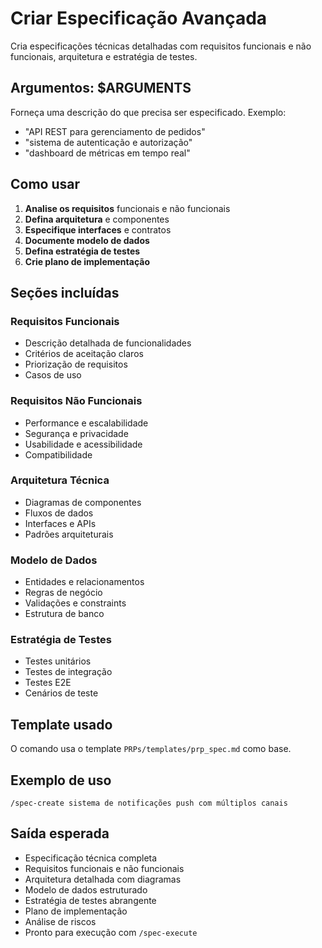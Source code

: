 # Criar Especificação Avançada

Cria especificações técnicas detalhadas com requisitos funcionais e não funcionais, arquitetura e estratégia de testes.

## Argumentos: $ARGUMENTS

Forneça uma descrição do que precisa ser especificado. Exemplo:
- "API REST para gerenciamento de pedidos"
- "sistema de autenticação e autorização"
- "dashboard de métricas em tempo real"

## Como usar

1. **Analise os requisitos** funcionais e não funcionais
2. **Defina arquitetura** e componentes
3. **Especifique interfaces** e contratos
4. **Documente modelo de dados**
5. **Defina estratégia de testes**
6. **Crie plano de implementação**

## Seções incluídas

### Requisitos Funcionais
- Descrição detalhada de funcionalidades
- Critérios de aceitação claros
- Priorização de requisitos
- Casos de uso

### Requisitos Não Funcionais
- Performance e escalabilidade
- Segurança e privacidade
- Usabilidade e acessibilidade
- Compatibilidade

### Arquitetura Técnica
- Diagramas de componentes
- Fluxos de dados
- Interfaces e APIs
- Padrões arquiteturais

### Modelo de Dados
- Entidades e relacionamentos
- Regras de negócio
- Validações e constraints
- Estrutura de banco

### Estratégia de Testes
- Testes unitários
- Testes de integração
- Testes E2E
- Cenários de teste

## Template usado

O comando usa o template `PRPs/templates/prp_spec.md` como base.

## Exemplo de uso

```
/spec-create sistema de notificações push com múltiplos canais
```

## Saída esperada

- Especificação técnica completa
- Requisitos funcionais e não funcionais
- Arquitetura detalhada com diagramas
- Modelo de dados estruturado
- Estratégia de testes abrangente
- Plano de implementação
- Análise de riscos
- Pronto para execução com `/spec-execute`
